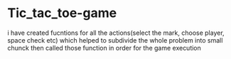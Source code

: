# Tic_tac_toe-game

i have created fucntions for all the actions(select the mark, choose player, space check etc)
which helped to subdivide the whole problem into small chunck
then called those function in order for the game execution
